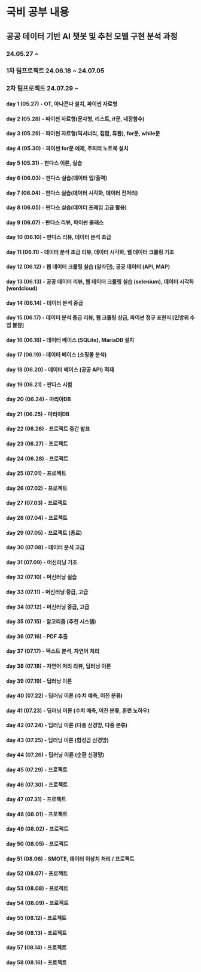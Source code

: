 # 국비 공부 내용
## 공공 데이터 기반 AI 챗봇 및 추천 모델 구현 분석 과정
### 24.05.27 ~ 

### 1차 팀프로젝트 24.06.18 ~ 24.07.05

### 2차 팀프로젝트 24.07.29 ~ 

#### day 1 (05.27) - OT, 아나콘다 설치, 파이썬 자료형

#### day 2 (05.28) - 파이썬 자료형(문자형, 리스트, if문, 내장함수)

#### day 3 (05.29) - 파이썬 자료형(딕셔너리, 집합, 튜플), for문, while문

#### day 4 (05.30) - 파이썬 for문 예제, 주피터 노트북 설치

#### day 5 (05.31) - 판다스 이론, 실습

#### day 6 (06.03) - 판다스 실습(데이터 입/출력)

#### day 7 (06.04) - 판다스 실습(데이터 시각화, 데이터 전처리)

#### day 8 (06.05) - 판다스 실습(데이터 프레임 고급 활용)

#### day 9 (06.07) - 판다스 리뷰, 파이썬 클래스

#### day 10 (06.10) - 판다스 리뷰, 데이터 분석 초급

#### day 11 (06.11) - 데이터 분석 초급 리뷰, 데이터 시각화, 웹 데이터 크롤링 기초

#### day 12 (06.12) - 웹 데이터 크롤링 실습 (알라딘), 공공 데이터 (API, MAP)

#### day 13 (06.13) - 공공 데이터 리뷰, 웹 데이터 크롤링 실습 (selenium), 데이터 시각화 (wordcloud)

#### day 14 (06.14) - 데이터 분석 중급

#### day 15 (06.17) - 데이터 분석 중급 리뷰, 웹 크롤링 상급, 파이썬 정규 표현식 [민방위 수업 불참]

#### day 16 (06.18) - 데이터 베이스 (SQLite), MariaDB 설치

#### day 17 (06.19) - 데이터 베이스 (쇼핑몰 분석)

#### day 18 (06.20) - 데이터 베이스 (공공 API) 적재

#### day 19 (06.21) - 판다스 시험

#### day 20 (06.24) - 마리아DB

#### day 21 (06.25) - 마리아DB

#### day 22 (06.26) - 프로젝트 중간 발표

#### day 23 (06.27) - 프로젝트

#### day 24 (06.28) - 프로젝트

#### day 25 (07.01) - 프로젝트

#### day 26 (07.02) - 프로젝트

#### day 27 (07.03) - 프로젝트

#### day 28 (07.04) - 프로젝트

#### day 29 (07.05) - 프로젝트 (종료)

#### day 30 (07.08) - 데이터 분석 고급

#### day 31 (07.09) - 머신러닝 기초

#### day 32 (07.10) - 머신러닝 실습

#### day 33 (07.11) - 머신러닝 중급, 고급

#### day 34 (07.12) - 머신러닝 중급, 고급

#### day 35 (07.15) - 알고리즘 (추천 시스템)

#### day 36 (07.16) - PDF 추출

#### day 37 (07.17) - 텍스트 분석, 자연어 처리

#### day 38 (07.18) - 자연어 처리 리뷰, 딥러닝 이론

#### day 39 (07.19) - 딥러닝 이론

#### day 40 (07.22) - 딥러닝 이론 (수치 예측, 이진 분류)

#### day 41 (07.23) - 딥러닝 이론 (수치 예측, 이진 분류, 훈련 노하우)

#### day 42 (07.24) - 딥러닝 이론 (다층 신경망, 다중 분류)

#### day 43 (07.25) - 딥러닝 이론 (합성곱 신경망)

#### day 44 (07.26) - 딥러닝 이론 (순환 신경망)

#### day 45 (07.29) - 프로젝트

#### day 46 (07.30) - 프로젝트

#### day 47 (07.31) - 프로젝트

#### day 48 (08.01) - 프로젝트

#### day 49 (08.02) - 프로젝트

#### day 50 (08.05) - 프로젝트

#### day 51 (08.06) - SMOTE, 데이터 이상치 처리 / 프로젝트

#### day 52 (08.07) - 프로젝트

#### day 53 (08.08) - 프로젝트

#### day 54 (08.09) - 프로젝트

#### day 55 (08.12) - 프로젝트

#### day 56 (08.13) - 프로젝트

#### day 57 (08.14) - 프로젝트

#### day 58 (08.16) - 프로젝트
